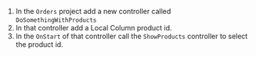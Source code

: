 ﻿1. In the `Orders` project add a new controller called `DoSomethingWithProducts`
2. In that controller add a Local Column product id.
3. In the `OnStart` of that controller call the `ShowProducts` controller to select the product id.